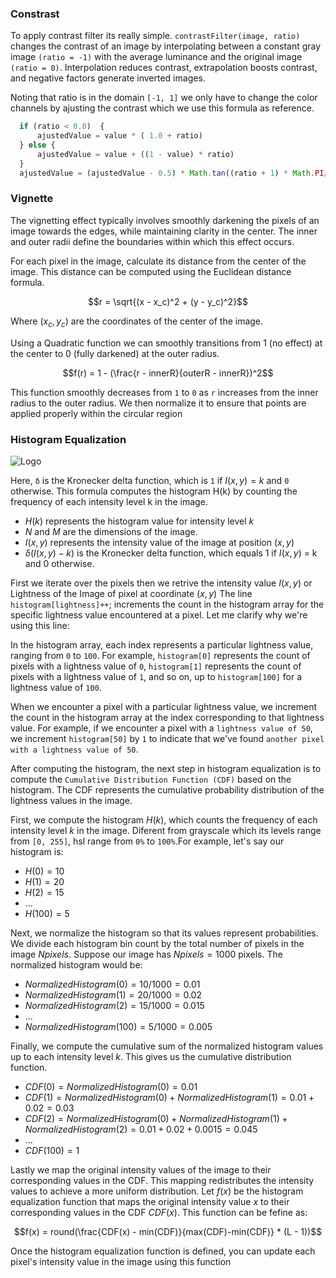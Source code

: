 ### Constrast

To apply contrast filter its really simple. ```contrastFilter(image, ratio)``` changes the contrast of an image by interpolating between a constant gray image ```(ratio = -1)``` with the average luminance and the original image ```(ratio = 0)```. Interpolation reduces contrast, extrapolation boosts contrast, and negative factors generate inverted images.

Noting that ratio is in the domain ```[-1, 1]``` we only have to change the color channels by ajusting the contrast which we use this formula as reference.

```js
  if (ratio < 0.0)  {
      ajustedValue = value * ( 1.0 + ratio)
  } else {
      ajustedValue = value + ((1 - value) * ratio)
  }
  ajustedValue = (ajustedValue - 0.5) * Math.tan((ratio + 1) * Math.PI/4) + 0.5
```

### Vignette

The vignetting effect typically involves smoothly darkening the pixels of an image towards the edges, while maintaining clarity in the center. The inner and outer radii define the boundaries within which this effect occurs.

For each pixel in the image, calculate its distance from the center of the image. This distance can be computed using the Euclidean distance formula.

$$r = \sqrt{(x - x_c)^2 + (y - y_c)^2}$$

Where $(x_c, y_c)$ are the coordinates of the center of the image. 

Using a Quadratic function we can smoothly transitions from 1 (no effect) at the center to 0 (fully darkened) at the outer radius. 

$$f(r) = 1 - (\frac{r - innerR}{outerR - innerR})^2$$

This function smoothly decreases from ```1``` to ```0``` as ```r``` increases from the inner radius to the outer radius.
We then normalize it to ensure that points are applied properly within the circular region

### Histogram Equalization

<img src="https://github.com/Sengeki1/JS_Paint_COS426/assets/106749775/bd0ff0f2-7c8b-4d5c-b476-d5a17dc0d0f1" alt="Logo">

Here, ```δ``` is the Kronecker delta function, which is ```1``` if $I(x, y) = k$ and ```0``` otherwise. This formula computes the histogram H(k) by counting the frequency of each intensity level k in the image.

* $H(k)$ represents the histogram value for intensity level $k$
* $N$ and $M$ are the dimensions of the image.
* $I(x, y)$ represents the intensity value of the image at position $(x, y)$
* $δ(I(x, y) - k)$ is the Kronecker delta function, which equals 1 if $I(x, y)$ = k and 0 otherwise.

First we iterate over the pixels then we retrive the intensity value $I(x, y)$ or Lightness of the Image of pixel at coordinate $(x, y)$
The line ```histogram[lightness]++```; increments the count in the histogram array for the specific lightness value encountered at a pixel. Let me clarify why we're using this line:

In the histogram array, each index represents a particular lightness value, ranging from ```0``` to ```100```. For example, ```histogram[0]``` represents the count of pixels with a lightness value of ```0```, ```histogram[1]``` represents the count of pixels with a lightness value of ```1```, and so on, up to ```histogram[100]``` for a lightness value of ```100```.

When we encounter a pixel with a particular lightness value, we increment the count in the histogram array at the index corresponding to that lightness value. For example, if we encounter a pixel with a ```lightness value of 50```, we increment ```histogram[50]``` by ```1``` to indicate that we've found ```another pixel with a lightness value of 50```.

After computing the histogram, the next step in histogram equalization is to compute the ```Cumulative Distribution Function (CDF)``` based on the histogram. The CDF represents the cumulative probability distribution of the lightness values in the image.

First, we compute the histogram $H(k)$, which counts the frequency of each intensity level $k$ in the image. Diferent from grayscale which its levels range from ```[0, 255]```, hsl range from ```0%``` to ```100%```.For example, let's say our histogram is:
* $H (0) = 10$
* $H (1) = 20$
* $H (2) = 15$
* ...
* $H (100) = 5$
  
Next, we normalize the histogram so that its values represent probabilities. We divide each histogram bin count by the total number of pixels in the image $Npixels$. Suppose our image has $Npixels = 1000$ pixels. The normalized histogram would be:
* $Normalized Histogram (0) = 10/1000 = 0.01$
* $Normalized Histogram (1) = 20/1000 = 0.02$
* $Normalized Histogram (2) = 15/1000 = 0.015$
* ...
* $Normalized Histogram (100) = 5/1000 = 0.005$

Finally, we compute the cumulative sum of the normalized histogram values up to each intensity level $k$. This gives us the cumulative distribution function.
* $CDF (0) = Normalized Histogram(0) = 0.01$
* $CDF (1) = Normalized Histogram (0) + Normalized Histogram (1) = 0.01 + 0.02 = 0.03$
* $CDF (2) = Normalized Histogram (0) + Normalized Histogram (1) + Normalized Histogram (2) = 0.01 + 0.02 + 0.0015 = 0.045$
* ...
* $CDF (100) = 1$

Lastly we map the original intensity values of the image to their corresponding values in the CDF. This mapping redistributes the intensity values to achieve a more uniform distribution. 
Let $f(x)$ be the histogram equalization function that maps the original intensity value $x$ to their corresponding values in the CDF $CDF(x)$. This function can be fefine as:

$$f(x) = round(\frac{CDF(x) - min(CDF)}{max(CDF)-min(CDF)} * (L - 1))$$

Once the histogram equalization function is defined, you can update each pixel's intensity value in the image using this function

